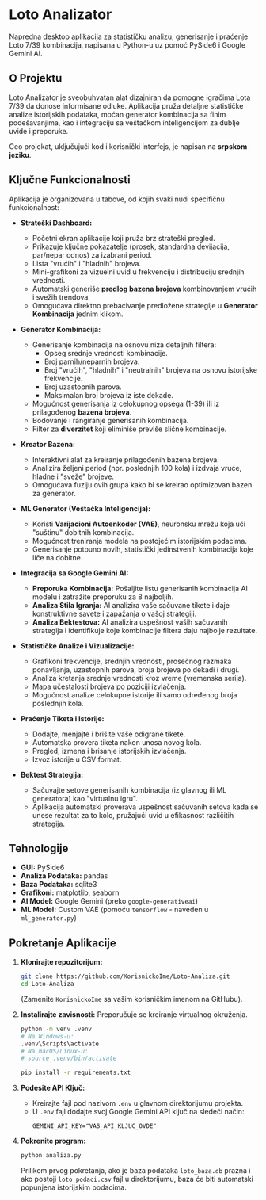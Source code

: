 # Loto Analizator

Napredna desktop aplikacija za statističku analizu, generisanje i praćenje Loto 7/39 kombinacija, napisana u Python-u uz pomoć PySide6 i Google Gemini AI.

## O Projektu

Loto Analizator je sveobuhvatan alat dizajniran da pomogne igračima Lota 7/39 da donose informisane odluke. Aplikacija pruža detaljne statističke analize istorijskih podataka, moćan generator kombinacija sa finim podešavanjima, kao i integraciju sa veštačkom inteligencijom za dublje uvide i preporuke.

Ceo projekat, uključujući kod i korisnički interfejs, je napisan na **srpskom jeziku**.

## Ključne Funkcionalnosti

Aplikacija je organizovana u tabove, od kojih svaki nudi specifičnu funkcionalnost:

*   **Strateški Dashboard:**
    *   Početni ekran aplikacije koji pruža brz strateški pregled.
    *   Prikazuje ključne pokazatelje (prosek, standardna devijacija, par/nepar odnos) za izabrani period.
    *   Lista "vrućih" i "hladnih" brojeva.
    *   Mini-grafikoni za vizuelni uvid u frekvenciju i distribuciju srednjih vrednosti.
    *   Automatski generiše **predlog bazena brojeva** kombinovanjem vrućih i svežih trendova.
    *   Omogućava direktno prebacivanje predložene strategije u **Generator Kombinacija** jednim klikom.

*   **Generator Kombinacija:**
    *   Generisanje kombinacija na osnovu niza detaljnih filtera:
        *   Opseg srednje vrednosti kombinacije.
        *   Broj parnih/neparnih brojeva.
        *   Broj "vrućih", "hladnih" i "neutralnih" brojeva na osnovu istorijske frekvencije.
        *   Broj uzastopnih parova.
        *   Maksimalan broj brojeva iz iste dekade.
    *   Mogućnost generisanja iz celokupnog opsega (1-39) ili iz prilagođenog **bazena brojeva**.
    *   Bodovanje i rangiranje generisanih kombinacija.
    *   Filter za **diverzitet** koji eliminiše previše slične kombinacije.

*   **Kreator Bazena:**
    *   Interaktivni alat za kreiranje prilagođenih bazena brojeva.
    *   Analizira željeni period (npr. poslednjih 100 kola) i izdvaja vruće, hladne i "sveže" brojeve.
    *   Omogućava fuziju ovih grupa kako bi se kreirao optimizovan bazen za generator.

*   **ML Generator (Veštačka Inteligencija):**
    *   Koristi **Varijacioni Autoenkoder (VAE)**, neuronsku mrežu koja uči "suštinu" dobitnih kombinacija.
    *   Mogućnost treniranja modela na postojećim istorijskim podacima.
    *   Generisanje potpuno novih, statistički jedinstvenih kombinacija koje liče na dobitne.

*   **Integracija sa Google Gemini AI:**
    *   **Preporuka Kombinacija:** Pošaljite listu generisanih kombinacija AI modelu i zatražite preporuku za 8 najboljih.
    *   **Analiza Stila Igranja:** AI analizira vaše sačuvane tikete i daje konstruktivne savete i zapažanja o vašoj strategiji.
    *   **Analiza Bektestova:** AI analizira uspešnost vaših sačuvanih strategija i identifikuje koje kombinacije filtera daju najbolje rezultate.

*   **Statističke Analize i Vizualizacije:**
    *   Grafikoni frekvencije, srednjih vrednosti, prosečnog razmaka ponavljanja, uzastopnih parova, broja brojeva po dekadi i drugi.
    *   Analiza kretanja srednje vrednosti kroz vreme (vremenska serija).
    *   Mapa učestalosti brojeva po poziciji izvlačenja.
    *   Mogućnost analize celokupne istorije ili samo određenog broja poslednjih kola.

*   **Praćenje Tiketa i Istorije:**
    *   Dodajte, menjajte i brišite vaše odigrane tikete.
    *   Automatska provera tiketa nakon unosa novog kola.
    *   Pregled, izmena i brisanje istorijskih izvlačenja.
    *   Izvoz istorije u CSV format.

*   **Bektest Strategija:**
    *   Sačuvajte setove generisanih kombinacija (iz glavnog ili ML generatora) kao "virtualnu igru".
    *   Aplikacija automatski proverava uspešnost sačuvanih setova kada se unese rezultat za to kolo, pružajući uvid u efikasnost različitih strategija.

## Tehnologije

*   **GUI:** PySide6
*   **Analiza Podataka:** pandas
*   **Baza Podataka:** sqlite3
*   **Grafikoni:** matplotlib, seaborn
*   **AI Model:** Google Gemini (preko `google-generativeai`)
*   **ML Model:** Custom VAE (pomoću `tensorflow` - naveden u `ml_generator.py`)

## Pokretanje Aplikacije

1.  **Klonirajte repozitorijum:**
    ```bash
    git clone https://github.com/KorisnickoIme/Loto-Analiza.git
    cd Loto-Analiza
    ```
    (Zamenite `KorisnickoIme` sa vašim korisničkim imenom na GitHubu).

2.  **Instalirajte zavisnosti:**
    Preporučuje se kreiranje virtualnog okruženja.
    ```bash
    python -m venv .venv
    # Na Windows-u:
    .venv\Scripts\activate
    # Na macOS/Linux-u:
    # source .venv/bin/activate
    
    pip install -r requirements.txt
    ```

3.  **Podesite API Ključ:**
    *   Kreirajte fajl pod nazivom `.env` u glavnom direktorijumu projekta.
    *   U `.env` fajl dodajte svoj Google Gemini API ključ na sledeći način:
        ```
        GEMINI_API_KEY="VAS_API_KLJUC_OVDE"
        ```

4.  **Pokrenite program:**
    ```bash
    python analiza.py
    ```
    Prilikom prvog pokretanja, ako je baza podataka `loto_baza.db` prazna i ako postoji `loto_podaci.csv` fajl u direktorijumu, baza će biti automatski popunjena istorijskim podacima.
